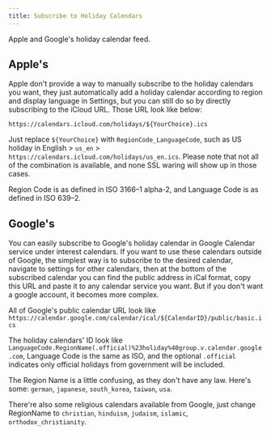 ```yaml
---
title: Subscribe to Holiday Calendars
---
```


Apple and Google's holiday calendar feed.

## Apple's

Apple don't provide a way to manually subscribe to the holiday calendars you want, they just automatically add a holiday calendar according to region and display language in Settings, but you can still do so by directly subscribing to the iCloud URL. Those URL look like below:

`https://calendars.icloud.com/holidays/${YourChoice}.ics`

Just replace `${YourChoice}` with `RegionCode_LanguageCode`, such as US holiday in English > `us_en` > `https://calendars.icloud.com/holidays/us_en.ics`. Please note that not all of the combination is available, and none SSL waring will show up in those cases.

Region Code is as defined in ISO 3166–1 alpha-2, and Language Code is as defined in ISO 639–2.

## Google's

You can easily subscribe to Google's holiday calendar in Google Calendar service under interest calendars. If you want to use these calendars outside of Google, the simplest way is to subscribe to the desired calendar, navigate to settings for other calendars, then at the bottom of the subscribed calendar you can find the public address in iCal format, copy this URL and paste it to any calendar service you want. But if you don't want a google account, it becomes more complex.

All of Google's public calendar URL look like  
`https://calendar.google.com/calendar/ical/${CalendarID}/public/basic.ics`

The holiday calendars' ID look like `LanguageCode.RegionName(.official)%23holiday%40group.v.calendar.google.com`, Language Code is the same as ISO, and the optional `.official` indicates only official holidays from government will be included.

The Region Name is a little confusing, as they don't have any law. Here's some: `german`, `japanese`, `south_korea`, `taiwan`, `usa`.

There're also some religious calendars available from Google, just change RegionName to `christian`, `hinduism`, `judaism`, `islamic`, `orthodox_christianity`.
